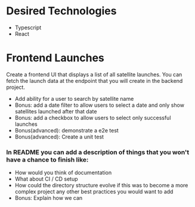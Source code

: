 # Desired Technologies
* Typescript
* React

# Frontend Launches

Create a frontend UI that displays a list of all satellite launches.
You can fetch the launch data at the endpoint that you will create in the backend project.

* Add ability for a user to search by satellite name
* Bonus: add a date filter to allow users to select a date and only show satellites launched after that date
* Bonus: add a checkbox to allow users to select only successful launches
* Bonus(advanced): demonstrate a e2e test
* Bonus(advanced): Create a unit test
  
### In README you can add a description of things that you won't have a chance to finish like:

* How would you think of documentation
* What about CI / CD setup
* How could the directory structure evolve if this was to become a more complex project
  any other best practices you would want to add
* Bonus: Explain how we can